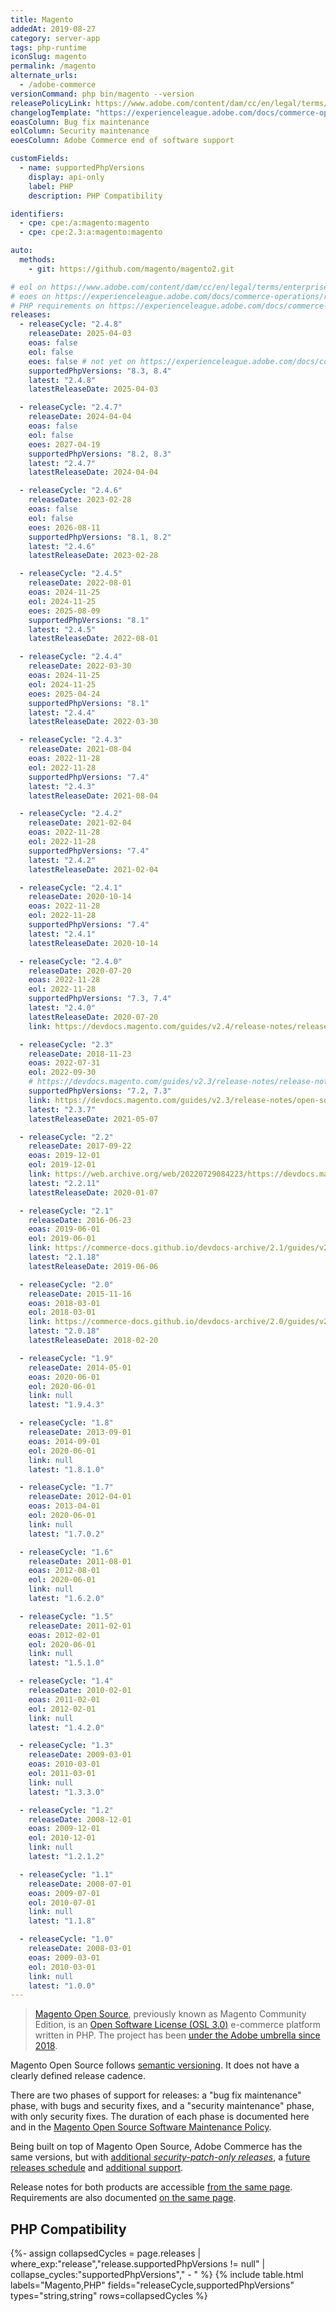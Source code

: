 ```yaml
---
title: Magento
addedAt: 2019-08-27
category: server-app
tags: php-runtime
iconSlug: magento
permalink: /magento
alternate_urls:
  - /adobe-commerce
versionCommand: php bin/magento --version
releasePolicyLink: https://www.adobe.com/content/dam/cc/en/legal/terms/enterprise/pdfs/Magento-Open-Source-Software-Maintenance-Policy.pdf
changelogTemplate: "https://experienceleague.adobe.com/docs/commerce-operations/release/notes/magento-open-source/{{'__LATEST__'|replace:'.','-'}}.html"
eoasColumn: Bug fix maintenance
eolColumn: Security maintenance
eoesColumn: Adobe Commerce end of software support

customFields:
  - name: supportedPhpVersions
    display: api-only
    label: PHP
    description: PHP Compatibility

identifiers:
  - cpe: cpe:/a:magento:magento
  - cpe: cpe:2.3:a:magento:magento

auto:
  methods:
    - git: https://github.com/magento/magento2.git

# eol on https://www.adobe.com/content/dam/cc/en/legal/terms/enterprise/pdfs/Magento-Open-Source-Software-Maintenance-Policy.pdf
# eoes on https://experienceleague.adobe.com/docs/commerce-operations/release/planning/lifecycle-policy.html
# PHP requirements on https://experienceleague.adobe.com/docs/commerce-operations/installation-guide/system-requirements.html
releases:
  - releaseCycle: "2.4.8"
    releaseDate: 2025-04-03
    eoas: false
    eol: false
    eoes: false # not yet on https://experienceleague.adobe.com/docs/commerce-operations/release/planning/lifecycle-policy.html
    supportedPhpVersions: "8.3, 8.4"
    latest: "2.4.8"
    latestReleaseDate: 2025-04-03

  - releaseCycle: "2.4.7"
    releaseDate: 2024-04-04
    eoas: false
    eol: false
    eoes: 2027-04-19
    supportedPhpVersions: "8.2, 8.3"
    latest: "2.4.7"
    latestReleaseDate: 2024-04-04

  - releaseCycle: "2.4.6"
    releaseDate: 2023-02-28
    eoas: false
    eol: false
    eoes: 2026-08-11
    supportedPhpVersions: "8.1, 8.2"
    latest: "2.4.6"
    latestReleaseDate: 2023-02-28

  - releaseCycle: "2.4.5"
    releaseDate: 2022-08-01
    eoas: 2024-11-25
    eol: 2024-11-25
    eoes: 2025-08-09
    supportedPhpVersions: "8.1"
    latest: "2.4.5"
    latestReleaseDate: 2022-08-01

  - releaseCycle: "2.4.4"
    releaseDate: 2022-03-30
    eoas: 2024-11-25
    eol: 2024-11-25
    eoes: 2025-04-24
    supportedPhpVersions: "8.1"
    latest: "2.4.4"
    latestReleaseDate: 2022-03-30

  - releaseCycle: "2.4.3"
    releaseDate: 2021-08-04
    eoas: 2022-11-28
    eol: 2022-11-28
    supportedPhpVersions: "7.4"
    latest: "2.4.3"
    latestReleaseDate: 2021-08-04

  - releaseCycle: "2.4.2"
    releaseDate: 2021-02-04
    eoas: 2022-11-28
    eol: 2022-11-28
    supportedPhpVersions: "7.4"
    latest: "2.4.2"
    latestReleaseDate: 2021-02-04

  - releaseCycle: "2.4.1"
    releaseDate: 2020-10-14
    eoas: 2022-11-28
    eol: 2022-11-28
    supportedPhpVersions: "7.4"
    latest: "2.4.1"
    latestReleaseDate: 2020-10-14

  - releaseCycle: "2.4.0"
    releaseDate: 2020-07-20
    eoas: 2022-11-28
    eol: 2022-11-28
    supportedPhpVersions: "7.3, 7.4"
    latest: "2.4.0"
    latestReleaseDate: 2020-07-20
    link: https://devdocs.magento.com/guides/v2.4/release-notes/release-notes-2-4-0-open-source.html

  - releaseCycle: "2.3"
    releaseDate: 2018-11-23
    eoas: 2022-07-31
    eol: 2022-09-30
    # https://devdocs.magento.com/guides/v2.3/release-notes/release-notes-2-3-3-open-source.html#platform-upgrades
    supportedPhpVersions: "7.2, 7.3"
    link: https://devdocs.magento.com/guides/v2.3/release-notes/open-source-2-3-7.html
    latest: "2.3.7"
    latestReleaseDate: 2021-05-07

  - releaseCycle: "2.2"
    releaseDate: 2017-09-22
    eoas: 2019-12-01
    eol: 2019-12-01
    link: https://web.archive.org/web/20220729084223/https://devdocs.magento.com/guides/v2.2/release-notes/release-notes-2-2-11-open-source.html
    latest: "2.2.11"
    latestReleaseDate: 2020-01-07

  - releaseCycle: "2.1"
    releaseDate: 2016-06-23
    eoas: 2019-06-01
    eol: 2019-06-01
    link: https://commerce-docs.github.io/devdocs-archive/2.1/guides/v2.1/release-notes/ReleaseNotes2.1.18CE.html
    latest: "2.1.18"
    latestReleaseDate: 2019-06-06

  - releaseCycle: "2.0"
    releaseDate: 2015-11-16
    eoas: 2018-03-01
    eol: 2018-03-01
    link: https://commerce-docs.github.io/devdocs-archive/2.0/guides/v2.0/release-notes/ReleaseNotes2.0.18CE.html
    latest: "2.0.18"
    latestReleaseDate: 2018-02-20

  - releaseCycle: "1.9"
    releaseDate: 2014-05-01
    eoas: 2020-06-01
    eol: 2020-06-01
    link: null
    latest: "1.9.4.3"

  - releaseCycle: "1.8"
    releaseDate: 2013-09-01
    eoas: 2014-09-01
    eol: 2020-06-01
    link: null
    latest: "1.8.1.0"

  - releaseCycle: "1.7"
    releaseDate: 2012-04-01
    eoas: 2013-04-01
    eol: 2020-06-01
    link: null
    latest: "1.7.0.2"

  - releaseCycle: "1.6"
    releaseDate: 2011-08-01
    eoas: 2012-08-01
    eol: 2020-06-01
    link: null
    latest: "1.6.2.0"

  - releaseCycle: "1.5"
    releaseDate: 2011-02-01
    eoas: 2012-02-01
    eol: 2020-06-01
    link: null
    latest: "1.5.1.0"

  - releaseCycle: "1.4"
    releaseDate: 2010-02-01
    eoas: 2011-02-01
    eol: 2012-02-01
    link: null
    latest: "1.4.2.0"

  - releaseCycle: "1.3"
    releaseDate: 2009-03-01
    eoas: 2010-03-01
    eol: 2011-03-01
    link: null
    latest: "1.3.3.0"

  - releaseCycle: "1.2"
    releaseDate: 2008-12-01
    eoas: 2009-12-01
    eol: 2010-12-01
    link: null
    latest: "1.2.1.2"

  - releaseCycle: "1.1"
    releaseDate: 2008-07-01
    eoas: 2009-07-01
    eol: 2010-07-01
    link: null
    latest: "1.1.8"

  - releaseCycle: "1.0"
    releaseDate: 2008-03-01
    eoas: 2009-03-01
    eol: 2010-03-01
    link: null
    latest: "1.0.0"
---
```


> [Magento Open Source](https://business.adobe.com/products/magento/open-source.html), previously known as Magento Community Edition,
> is an [Open Software License (OSL 3.0)](https://opensource.org/licenses/osl-3.0.php) e-commerce platform written in PHP.
> The project has been [under the Adobe umbrella since 2018](https://business.adobe.com/blog/the-latest/magento-is-now-part-of-adobe).

Magento Open Source follows [semantic versioning](https://experienceleague.adobe.com/docs/commerce-operations/release/planning/versioning-policy.html).
It does not have a clearly defined release cadence.

There are two phases of support for releases:
a "bug fix maintenance" phase, with bugs and security fixes,
and a "security maintenance" phase, with only security fixes.
The duration of each phase is documented here and in the [Magento Open Source Software Maintenance Policy](https://www.adobe.com/content/dam/cc/en/legal/terms/enterprise/pdfs/Magento-Open-Source-Software-Maintenance-Policy.pdf).

Being built on top of Magento Open Source, Adobe Commerce has the same versions,
but with [additional _security-patch-only releases_](https://community.magento.com/t5/Magento-DevBlog/Introducing-the-New-Security-Patch-Release/ba-p/141287),
a [future releases schedule](https://experienceleague.adobe.com/docs/commerce-operations/release/planning/schedule.html)
and [additional support](https://experienceleague.adobe.com/docs/commerce-operations/release/planning/lifecycle-policy.html).

Release notes for both products are accessible [from the same page](https://experienceleague.adobe.com/docs/commerce-operations/release/notes/overview.html).
Requirements are also documented [on the same page](https://experienceleague.adobe.com/docs/commerce-operations/installation-guide/system-requirements.html).

## PHP Compatibility

{%- assign collapsedCycles = page.releases | where_exp:"release","release.supportedPhpVersions != null" | collapse_cycles:"supportedPhpVersions"," - " %}
{% include table.html
labels="Magento,PHP"
fields="releaseCycle,supportedPhpVersions"
types="string,string"
rows=collapsedCycles %}
